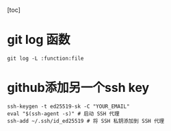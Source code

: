 [toc]

# git log 函数

```shell
git log -L :function:file
```

# github添加另一个ssh key

```shell
ssh-keygen -t ed25519-sk -C "YOUR_EMAIL"
eval "$(ssh-agent -s)" # 启动 SSH 代理
ssh-add ~/.ssh/id_ed25519 # 将 SSH 私钥添加到 SSH 代理
```
